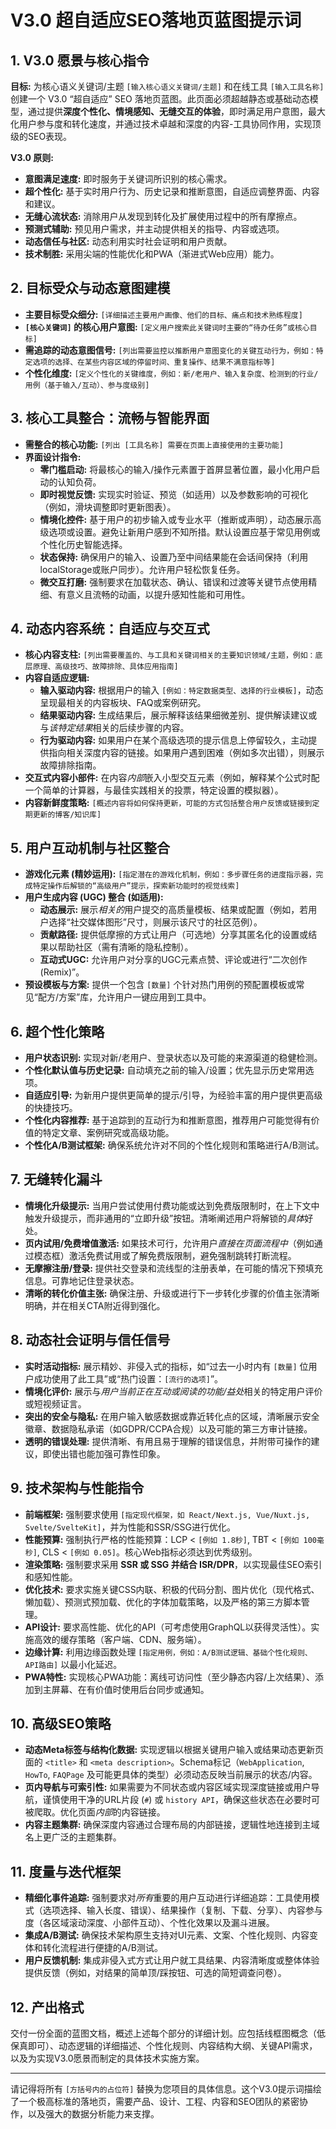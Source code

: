 
# V3.0 超自适应SEO落地页蓝图提示词

## 1. V3.0 愿景与核心指令

**目标:** 为核心语义关键词/主题 `[输入核心语义关键词/主题]` 和在线工具 `[输入工具名称]` 创建一个 V3.0 “超自适应” SEO 落地页蓝图。此页面必须超越静态或基础动态模型，通过提供**深度个性化、情境感知、无缝交互的体验**，即时满足用户意图，最大化用户参与度和转化速度，并通过技术卓越和深度的内容-工具协同作用，实现顶级的SEO表现。

**V3.0 原则:**
*   **意图满足速度:** 即时服务于关键词所识别的核心需求。
*   **超个性化:** 基于实时用户行为、历史记录和推断意图，自适应调整界面、内容和建议。
*   **无缝心流状态:** 消除用户从发现到转化及扩展使用过程中的所有摩擦点。
*   **预测式辅助:** 预见用户需求，并主动提供相关的指导、内容或选项。
*   **动态信任与社区:** 动态利用实时社会证明和用户贡献。
*   **技术制胜:** 采用尖端的性能优化和PWA（渐进式Web应用）能力。

## 2. 目标受众与动态意图建模

*   **主要目标受众细分:** `[详细描述主要用户画像、他们的目标、痛点和技术熟练程度]`
*   **`[核心关键词]` 的核心用户意图:** `[定义用户搜索此关键词时主要的“待办任务”或核心目标]`
*   **需追踪的动态意图信号:** `[列出需要监控以推断用户意图变化的关键互动行为，例如：特定选项的选择、在某些内容区域的停留时间、重复操作、结果不满意指标等]`
*   **个性化维度:** `[定义个性化的关键维度，例如：新/老用户、输入复杂度、检测到的行业/用例（基于输入/互动）、参与度级别]`

## 3. 核心工具整合：流畅与智能界面

*   **需整合的核心功能:** `[列出 [工具名称] 需要在页面上直接使用的主要功能]`
*   **界面设计指令:**
    *   **零门槛启动:** 将最核心的输入/操作元素置于首屏显著位置，最小化用户启动的认知负荷。
    *   **即时视觉反馈:** 实现实时验证、预览（如适用）以及参数影响的可视化（例如，滑块调整即时更新图表）。
    *   **情境化控件:** 基于用户的初步输入或专业水平（推断或声明），动态展示高级选项或设置。避免让新用户感到不知所措。默认设置应基于常见用例或个性化历史智能选择。
    *   **状态保持:** 确保用户的输入、设置乃至中间结果能在会话间保持（利用localStorage或账户同步）。允许用户轻松恢复任务。
    *   **微交互打磨:** 强制要求在加载状态、确认、错误和过渡等关键节点使用精细、有意义且流畅的动画，以提升感知性能和可用性。

## 4. 动态内容系统：自适应与交互式

*   **核心内容支柱:** `[列出需要覆盖的、与工具和关键词相关的主要知识领域/主题，例如：底层原理、高级技巧、故障排除、具体应用指南]`
*   **内容自适应逻辑:**
    *   **输入驱动内容:** 根据用户的输入 `[例如：特定数据类型、选择的行业模板]`，动态呈现最相关的内容板块、FAQ或案例研究。
    *   **结果驱动内容:** 生成结果后，展示解释该结果细微差别、提供解读建议或与*该特定结果*相关的后续步骤的内容。
    *   **行为驱动内容:** 如果用户在某个高级选项的提示信息上停留较久，主动提供指向相关深度内容的链接。如果用户遇到困难（例如多次出错），则展示故障排除指南。
*   **交互式内容小部件:** 在内容*内部*嵌入小型交互元素（例如，解释某个公式时配一个简单的计算器，与最佳实践相关的投票，特定设置的模拟器）。
*   **内容新鲜度策略:** `[概述内容将如何保持更新，可能的方式包括整合用户反馈或链接到定期更新的博客/知识库]`

## 5. 用户互动机制与社区整合

*   **游戏化元素 (精妙运用):** `[指定潜在的游戏化机制，例如：多步骤任务的进度指示器，完成特定操作后解锁的“高级用户”提示，探索新功能时的视觉线索]`
*   **用户生成内容 (UGC) 整合 (如适用):**
    *   **动态展示:** 展示*相关的*用户提交的高质量模板、结果或配置（例如，若用户选择“社交媒体图形”尺寸，则展示该尺寸的社区范例）。
    *   **贡献路径:** 提供低摩擦的方式让用户（可选地）分享其匿名化的设置或结果以帮助社区（需有清晰的隐私控制）。
    *   **互动式UGC:** 允许用户对分享的UGC元素点赞、评论或进行“二次创作 (Remix)”。
*   **预设模板与方案:** 提供一个包含 `[数量]` 个针对热门用例的预配置模板或常见“配方/方案”库，允许用户一键应用到工具中。

## 6. 超个性化策略

*   **用户状态识别:** 实现对新/老用户、登录状态以及可能的来源渠道的稳健检测。
*   **个性化默认值与历史记录:** 自动填充之前的输入/设置；优先显示历史常用选项。
*   **自适应引导:** 为新用户提供更简单的提示/引导，为经验丰富的用户提供更高级的快捷技巧。
*   **个性化内容推荐:** 基于追踪到的互动行为和推断意图，推荐用户可能觉得有价值的特定文章、案例研究或高级功能。
*   **个性化A/B测试框架:** 确保系统允许对不同的个性化规则和策略进行A/B测试。

## 7. 无缝转化漏斗

*   **情境化升级提示:** 当用户尝试使用付费功能或达到免费版限制时，在上下文中触发升级提示，而非通用的“立即升级”按钮。清晰阐述用户将解锁的*具体*好处。
*   **页内试用/免费增值激活:** 如果技术可行，允许用户*直接在页面流程中*（例如通过模态框）激活免费试用或了解免费版限制，避免强制跳转打断流程。
*   **无摩擦注册/登录:** 提供社交登录和流线型的注册表单，在可能的情况下预填充信息。可靠地记住登录状态。
*   **清晰的转化价值主张:** 确保注册、升级或进行下一步转化步骤的价值主张清晰明确，并在相关CTA附近得到强化。

## 8. 动态社会证明与信任信号

*   **实时活动指标:** 展示精妙、非侵入式的指标，如“过去一小时内有 `[数量]` 位用户成功使用了此工具”或“热门设置：`[流行的选项]`”。
*   **情境化评价:** 展示与*用户当前正在互动或阅读的功能/益处*相关的特定用户评价或短视频证言。
*   **突出的安全与隐私:** 在用户输入敏感数据或靠近转化点的区域，清晰展示安全徽章、数据隐私承诺（如GDPR/CCPA合规）以及可能的第三方审计链接。
*   **透明的错误处理:** 提供清晰、有用且易于理解的错误信息，并附带可操作的建议，即使出错也能加强可靠性印象。

## 9. 技术架构与性能指令

*   **前端框架:** 强制要求使用 `[指定现代框架，如 React/Next.js, Vue/Nuxt.js, Svelte/SvelteKit]`，并为性能和SSR/SSG进行优化。
*   **性能预算:** 强制执行严格的性能预算：LCP < `[例如 1.8秒]`, TBT < `[例如 100毫秒]`, CLS < `[例如 0.05]`。核心Web指标必须达到优秀级别。
*   **渲染策略:** 强制要求采用 **SSR 或 SSG 并结合 ISR/DPR**，以实现最佳SEO索引和感知性能。
*   **优化技术:** 要求实施关键CSS内联、积极的代码分割、图片优化（现代格式、懒加载）、预测式预加载、优化的字体加载策略，以及严格的第三方脚本管理。
*   **API设计:** 要求高性能、优化的API（可考虑使用GraphQL以获得灵活性）。实施高效的缓存策略（客户端、CDN、服务端）。
*   **边缘计算:** 利用边缘函数处理 `[指定用例，例如：A/B测试逻辑、基础个性化规则、API路由]` 以最小化延迟。
*   **PWA特性:** 实现核心PWA功能：离线可访问性（至少静态内容/上次结果）、添加到主屏幕、在有价值时使用后台同步或通知。

## 10. 高级SEO策略

*   **动态Meta标签与结构化数据:** 实现逻辑以根据关键用户输入或结果动态更新页面的 `<title>` 和 `<meta description>`。Schema标记（`WebApplication`, `HowTo`, `FAQPage` 及可能更具体的类型）必须动态反映当前展示的状态/内容。
*   **页内导航与可索引性:** 如果需要为不同状态或内容区域实现深度链接或用户导航，谨慎使用干净的URL片段 (`#`) 或 `history API`，确保这些状态在必要时可被爬取。优化页面*内部*的内容链接。
*   **内容主题集群:** 确保深度内容通过合理布局的内部链接，逻辑性地连接到主域名上更广泛的主题集群。

## 11. 度量与迭代框架

*   **精细化事件追踪:** 强制要求对*所有*重要的用户互动进行详细追踪：工具使用模式（选项选择、输入长度、错误）、结果操作（复制、下载、分享）、内容参与度（各区域滚动深度、小部件互动）、个性化效果以及漏斗进展。
*   **集成A/B测试:** 确保技术架构原生支持对UI元素、文案、个性化规则、内容变体和转化流程进行便捷的A/B测试。
*   **用户反馈机制:** 集成非侵入式方式让用户就工具结果、内容清晰度或整体体验提供反馈（例如，对结果的简单顶/踩按钮、可选的简短调查问卷）。

## 12. 产出格式

交付一份全面的蓝图文档，概述上述每个部分的详细计划。应包括线框图概念（低保真即可）、动态逻辑的详细描述、个性化规则、内容结构大纲、关键API需求，以及为实现V3.0愿景而制定的具体技术实施方案。

---

请记得将所有 `[方括号内的占位符]` 替换为您项目的具体信息。这个V3.0提示词描绘了一个极高标准的落地页，需要产品、设计、工程、内容和SEO团队的紧密协作，以及强大的数据分析能力来支撑。
```


